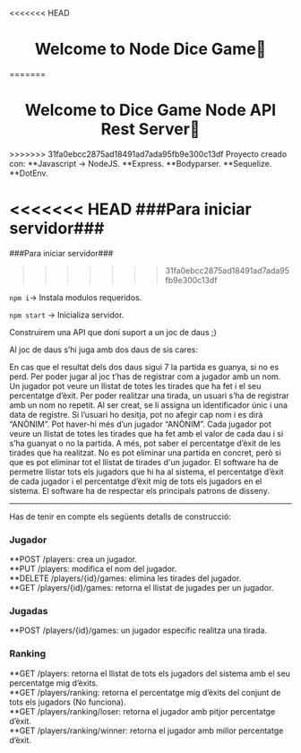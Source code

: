 <<<<<<< HEAD
<h1 align="center">Welcome to Node Dice Game👋</h1>
=======
<h1 align="center">Welcome to Dice Game Node API Rest Server👋</h1>
>>>>>>> 31fa0ebcc2875ad18491ad7ada95fb9e300c13df
Proyecto creado con:  
**Javascript -> NodeJS.  
**Express.  
**Bodyparser.  
**Sequelize.  
**DotEnv.  

<<<<<<< HEAD
###Para iniciar servidor### 
=======
###Para iniciar servidor###
>>>>>>> 31fa0ebcc2875ad18491ad7ada95fb9e300c13df

``npm i``-> Instala modulos requeridos.  

``npm start`` -> Inicializa servidor.    

Construirem una API que doni suport a un joc de daus ;)

Al joc de daus s’hi juga amb dos daus de sis cares:

En cas que el resultat dels dos daus sigui 7 la partida es guanya, si no es perd.
Per poder jugar al joc t’has de registrar com a jugador amb un nom. Un jugador pot veure un llistat de totes les tirades que ha fet i el seu percentatge d’èxit.
Per poder realitzar una tirada, un usuari s’ha de registrar amb un nom no repetit. Al ser creat, se li assigna un identificador únic i una data de registre.
Si l’usuari ho desitja, pot no afegir cap nom i es dirà “ANÒNIM”. Pot haver-hi més d’un jugador “ANÒNIM”.
Cada jugador pot veure un llistat de totes les tirades que ha fet amb el valor de cada dau i si s’ha guanyat o no la partida. A més, pot saber el percentatge d’èxit de les tirades que ha realitzat.
No es pot eliminar una partida en concret, però si que es pot eliminar tot el llistat de tirades d'un jugador. El software ha de permetre llistar tots els jugadors que hi ha al sistema, el percentatge d’èxit de cada jugador i el percentatge d’èxit mig de tots els jugadors en el sistema.
El software ha de respectar els principals patrons de disseny.

----

Has de tenir en compte els següents detalls de construcció:
### Jugador ###
**POST /players: crea un jugador.  
**PUT /players: modifica el nom del jugador.  
**DELETE /players/{id}/games: elimina les tirades del jugador.  
**GET /players/{id}/games: retorna el llistat de jugades per un jugador.  
### Jugadas ###
**POST /players/{id}/games: un jugador específic realitza una tirada.  
### Ranking ###
**GET /players: retorna el llistat de tots els jugadors del sistema amb el seu percentatge mig d’èxits.  
**GET /players/ranking: retorna el percentatge mig d’èxits del conjunt de tots els jugadors (No funciona).  
**GET /players/ranking/loser: retorna el jugador amb pitjor percentatge d’èxit.  
**GET /players/ranking/winner: retorna el jugador amb millor percentatge d’èxit.  
